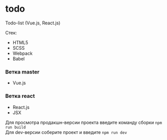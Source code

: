 # todo
Todo-list (Vue.js, React.js)  

Стек:
*  HTML5
*  SCSS
*  Webpack
*  Babel

### Ветка master  
*  Vue.js 

### Ветка react 
*  React.js   
*  JSX  

Для просмотра продакшн-версии проекта введите команду сборки ` npm run build `    
Для dev-версии соберите проект и введите ` npm run dev `
